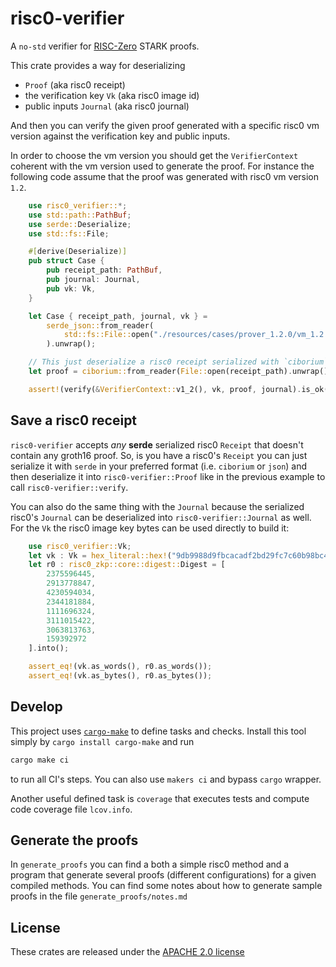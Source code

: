# risc0-verifier

A `no-std` verifier for [RISC-Zero](https://github.com/risc0/risc0) STARK proofs.

This crate provides a way for deserializing

- `Proof` (aka risc0 receipt)
- the verification key `Vk` (aka risc0 image id)
- public inputs `Journal` (aka risc0 journal)

And then you can verify the given proof generated with a specific risc0 vm version against
the verification key and public inputs.

In order to choose the vm version you should get the `VerifierContext` coherent with the
vm version used to generate the proof. For instance the following code assume that the proof
was generated with risc0 vm version `1.2`.

```rust
    use risc0_verifier::*;
    use std::path::PathBuf;
    use serde::Deserialize;
    use std::fs::File;

    #[derive(Deserialize)]
    pub struct Case {
        pub receipt_path: PathBuf,
        pub journal: Journal,
        pub vk: Vk,
    }

    let Case { receipt_path, journal, vk } =
        serde_json::from_reader(
            std::fs::File::open("./resources/cases/prover_1.2.0/vm_1.2.0/poseidon2_22.json").unwrap()
        ).unwrap();

    // This just deserialize a risc0 receipt serialized with `ciborium` crate
    let proof = ciborium::from_reader(File::open(receipt_path).unwrap()).unwrap();

    assert!(verify(&VerifierContext::v1_2(), vk, proof, journal).is_ok());
```

## Save a risc0 receipt

`risc0-verifier` accepts _any_ **serde** serialized risc0 `Receipt` that doesn't
contain any groth16 proof. So, is you have a risc0's `Receipt` you can just serialize it
with `serde` in your preferred format (i.e. `ciborium` or `json`) and then deserialize
it into `risc0-verifier::Proof` like in the previous example to call `risc0-verifier::verify`.

You can also do the same thing with the `Journal` because the serialized risc0's `Journal` can
be deserialized into `risc0-verifier::Journal` as well. For the
`Vk` the risc0 image key bytes can be used directly to build it:

```rust
    use risc0_verifier::Vk;
    let vk : Vk = hex_literal::hex!("9db9988d9fbcacadf2bd29fc7c60b98bc4234342fe536eb983169eb6cc248009").into();
    let r0 : risc0_zkp::core::digest::Digest = [
        2375596445,
        2913778847,
        4230594034,
        2344181884,
        1111696324,
        3111015422,
        3063813763,
        159392972
    ].into();

    assert_eq!(vk.as_words(), r0.as_words());
    assert_eq!(vk.as_bytes(), r0.as_bytes());
```

## Develop

This project uses [`cargo-make`](https://github.com/sagiegurari/cargo-make) to define
tasks and checks. Install this tool simply by `cargo install cargo-make` and run

```sh
cargo make ci
```

to run all CI's steps. You can also use `makers ci` and bypass `cargo` wrapper.

Another useful defined task is `coverage` that executes tests and compute code
coverage file `lcov.info`.

## Generate the proofs

In `generate_proofs` you can find a both a simple risc0 method and a program that
generate several proofs (different configurations) for a given compiled methods. You
can find some notes about how to generate sample proofs in the file `generate_proofs/notes.md`

## License

These crates are released under the [APACHE 2.0 license](LICENSE-APACHE2)

